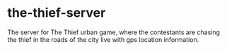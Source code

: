 # the-thief-server
The server for The Thief urban game, where the contestants are chasing the thief in the roads of the city live with gps location information. 
